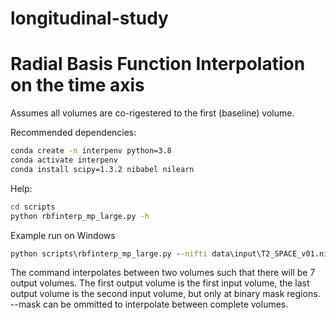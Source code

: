 # longitudinal-study
 
# Radial Basis Function Interpolation on the time axis

Assumes all volumes are co-rigestered to the first (baseline) volume.

Recommended dependencies:
```cmd
conda create -n interpenv python=3.8
conda activate interpenv
conda install scipy=1.3.2 nibabel nilearn
```

Help:

```cmd
cd scripts
python rbfinterp_mp_large.py -h
```

Example run on Windows
```cmd
python scripts\rbfinterp_mp_large.py --nifti data\input\T2_SPACE_v01.nii data\input\T2_SPACE_v01_to_v02.linear.nii --timeint 7 --mask data\input\masks\T2_SPACE_v01-Custom-ROI-cube.nii --savedir data\output\res_cube
```
The command interpolates between two volumes such that there will be 7 output volumes. The first output volume is the first input volume, the last output volume is the second input volume, but only at binary mask regions. --mask can be ommitted to interpolate between complete volumes.
